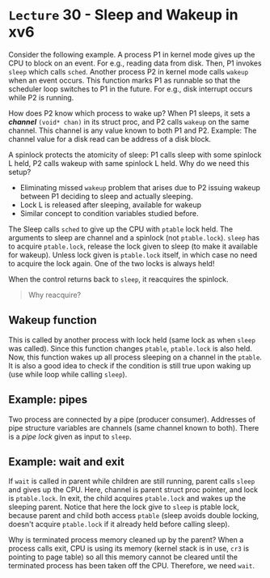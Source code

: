 # `Lecture` 30 - Sleep and Wakeup in xv6

Consider the following example. A process P1 in kernel mode gives up the CPU to block on an event. For e.g., reading data from disk. Then, P1 invokes `sleep` which calls `sched`. Another process P2 in kernel mode calls `wakeup` when an event occurs. This function marks P1 as runnable so that the scheduler loop switches to P1 in the future. For e.g., disk interrupt occurs while P2 is running. 

How does P2 know which process to wake up? When P1 sleeps, it sets a ***channel*** `(void* chan)` in its struct proc, and P2 calls `wakeup` on the same channel. This channel is any value known to both P1 and P2. Example: The channel value for a disk read can be address of a disk block. 

A spinlock protects the atomicity of sleep: P1 calls sleep with some spinlock L held, P2 calls wakeup with same spinlock L held. Why do we need this setup?

- Eliminating missed `wakeup` problem that arises due to P2 issuing wakeup between P1 deciding to sleep and actually sleeping.
- Lock L is released after sleeping, available for wakeup
- Similar concept to condition variables studied before.

The Sleep calls `sched` to give up the CPU with `ptable` lock held. The arguments to sleep are channel and a spinlock (not `ptable.lock`). `sleep` has to acquire `ptable.lock`, release the lock given to sleep (to make it available for wakeup). Unless lock given is `ptable.lock` itself, in which case no need to acquire the lock again. One of the two locks is always held!

When the control returns back to `sleep`, it reacquires the spinlock. 

> Why reacquire?

## Wakeup function

This is called by another process with lock held (same lock as when `sleep` was called). Since this function changes `ptable`, `ptable.lock` is also held. Now, this function wakes up all process sleeping on a channel in the `ptable`. It is also a good idea to check if the condition is still true upon waking up (use while loop while calling `sleep`). 

## Example: pipes

Two process are connected by a pipe (producer consumer). Addresses of pipe structure variables are channels (same channel known to both). There is a *pipe lock* given as input to `sleep`.

## Example: wait and exit

If `wait` is called in parent while children are still running, parent calls `sleep` and gives up the CPU. Here, channel is parent struct proc pointer, and lock is `ptable.lock`. In exit, the child acquires `ptable.lock` and wakes up the sleeping parent. Notice that here the lock give to `sleep` is ptable lock, because parent and child both access `ptable` (sleep avoids double locking, doesn't acquire `ptable.lock` if it already held before calling sleep).

Why is terminated process memory cleaned up by the parent? When a process calls exit, CPU is using its memory (kernel stack is in use, `cr3` is pointing to page table) so all this memory cannot be cleared until the terminated process has been taken off the CPU. Therefore, we need `wait`.